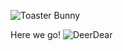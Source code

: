 ![Toaster Bunny](http://feng-yuting.com/wp-content/uploads/2013/04/IMG_1145-.jpg "Toaster Bunny")

Here we go!
![DeerDear](http://feng-yuting.com/wp-content/uploads/2013/12/IMG_6733-2.jpg "DeerDear")


